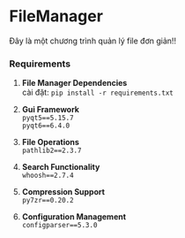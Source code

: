 # FileManager
Đây là một chương trình quản lý file đơn giản!!

### Requirements

1. **File Manager Dependencies**  
  cài đặt: `pip install -r requirements.txt`

2. **Gui Framework**  
  `pyqt5==5.15.7`  
  `pyqt6==6.4.0`

3. **File Operations**  
  `pathlib2==2.3.7`

4. **Search Functionality**  
  `whoosh==2.7.4`

5. **Compression Support**  
  `py7zr==0.20.2`

6. **Configuration Management**  
  `configparser==5.3.0`
